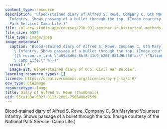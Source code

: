 ```yaml
---
content_type: resource
description: 'Blood-stained diary of Alfred S. Rowe, Company C, 6th Maryland Volunteer
  Infantry. Shows passage of a bullet through the top. (Image courtesy of the National
  Park Service: Camp Life.)'
file: /ol-ocw-studio-app/courses/21h-931-seminar-in-historical-methods-spring-2002/55ca183e0027011320057565488c75f9_21h-931s02-th.jpg
file_size: 6589
file_type: image/jpeg
image_metadata:
  caption: "Blood-stained diary of Alfred S. Rowe, Company C, 6th Maryland Volunteer\
    \ Infantry. Shows passage of a bullet through the top. (Image courtesy of the\_\
    {{% resource_link \"a59a3d6d-8bf8-41c9-b267-851d9bf50fac\" \"National Park Service:\
    \ Camp Life.\" %}})"
  credit: ''
  image-alt: Blood-stained diary of U.S. Civil War soldier.
learning_resource_types: []
license: https://creativecommons.org/licenses/by-nc-sa/4.0/
ocw_type: OCWImage
resourcetype: Image
title: Diary of Alfred S. Rowe (thumbnail)
uid: 55ca183e-0027-0113-2005-7565488c75f9
---
```

Blood-stained diary of Alfred S. Rowe, Company C, 6th Maryland Volunteer Infantry. Shows passage of a bullet through the top. (Image courtesy of the National Park Service: Camp Life.)